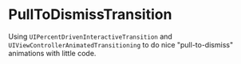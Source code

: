 # PullToDismissTransition
Using `UIPercentDrivenInteractiveTransition` and `UIViewControllerAnimatedTransitioning` to do nice "pull-to-dismiss" animations with little code.
